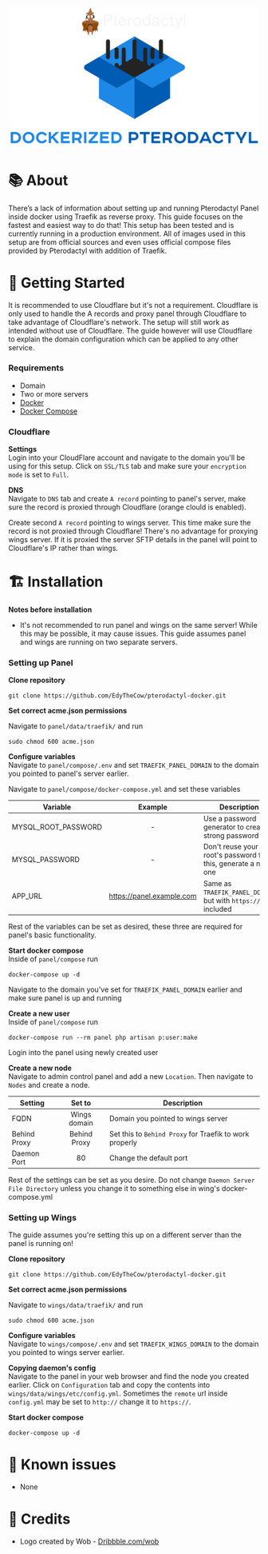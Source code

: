 <p align="center">
  <img width="500" src="https://raw.githubusercontent.com/BeefBytes/Assets/master/Other/container_illustration/v2/dockerized_pterodactyl.png">
</p>

# 📚 About
There’s a lack of information about setting up and running Pterodactyl Panel inside docker using Traefik as reverse proxy. This guide focuses on the fastest and easiest way to do that! This setup has been tested and is currently running in a production environment. All of images used in this setup are from official sources and even uses official compose files provided by Pterodactyl with addition of Traefik. 

# 🧰 Getting Started
It is recommended to use Cloudflare but it's not a requirement. Cloudflare is only used to handle the A records and proxy panel through Cloudflare to take advantage of Cloudflare's network. The setup will still work as intended without use of Cloudflare. The guide however will use Cloudflare to explain the domain configuration which can be applied to any other service.

### Requirements
- Domain
- Two or more servers
- [Docker](https://docs.docker.com/engine/install/ubuntu/)
- [Docker Compose](https://docs.docker.com/compose/install/)

### Cloudflare

<b>Settings</b><br />
Login into your CloudFlare account and navigate to the domain you'll be using for this setup. Click on `SSL/TLS` tab and make sure your `encryption mode` is set to `Full`.

<b>DNS</b><br />
Navigate to `DNS` tab and create `A record` pointing to panel's server, make sure the record is proxied through Cloudflare (orange clould is enabled).

Create second `A record` pointing to wings server. This time make sure the record is not proxied through Cloudflare! There's no advantage for proxying wings server. If it is proxied the server SFTP details in the panel will point to Cloudflare's IP rather than wings.


# 🏗️ Installation
**Notes before installation**
- It's not recommended to run panel and wings on the same server! While this may be possible, it may cause issues. This guide assumes panel and wings are running on two separate servers.

### Setting up Panel
<b>Clone repository</b><br />
```
git clone https://github.com/EdyTheCow/pterodactyl-docker.git
```

<b>Set correct acme.json permissions</b><br />

Navigate to `panel/data/traefik/` and run
```
sudo chmod 600 acme.json
```

<b>Configure variables</b><br />
Navigate to `panel/compose/.env` and set `TRAEFIK_PANEL_DOMAIN` to the domain you pointed to panel's server earlier.

Navigate to `panel/compose/docker-compose.yml` and set these variables


| Variable | Example | Description |
|-|:-:|-|
| MYSQL_ROOT_PASSWORD | - | Use a password generator to create a strong password |
| MYSQL_PASSWORD | - | Don't reuse your root's password for this, generate a new one |
| APP_URL | https://panel.example.com | Same as `TRAEFIK_PANEL_DOMAIN` but with `https://` included|

Rest of the variables can be set as desired, these three are required for panel's basic functionality.

<b>Start docker compose</b><br />
Inside of `panel/compose` run
 ```
docker-compose up -d
 ```
Navigate to the domain you've set for `TRAEFIK_PANEL_DOMAIN` earlier and make sure panel is up and running

<b>Create a new user</b><br />
Inside of `panel/compose` run
 ```
docker-compose run --rm panel php artisan p:user:make
 ```
Login into the panel using newly created user

<b>Create a new node</b><br />
Navigate to admin control panel and add a new `Location`. Then navigate to `Nodes` and create a node.

| Setting | Set to | Description |
|-|:-:|-|
| FQDN | Wings domain | Domain you pointed to wings server|
| Behind Proxy | Behind Proxy | Set this to `Behind Proxy` for Traefik to work properly|
| Daemon Port | 80 | Change the default port |

Rest of the settings can be set as you desire. Do not change `Daemon Server File Directory` unless you change it to something else in wing's docker-compose.yml

### Setting up Wings
The guide assumes you're setting this up on a different server than the panel is running on!

<b>Clone repository</b><br />
```
git clone https://github.com/EdyTheCow/pterodactyl-docker.git
```
<b>Set correct acme.json permissions</b><br />

Navigate to `wings/data/traefik/` and run
```
sudo chmod 600 acme.json
```

<b>Configure variables</b><br />
Navigate to `wings/compose/.env` and set `TRAEFIK_WINGS_DOMAIN` to the domain you pointed to wings server earlier.


<b>Copying daemon's config</b><br />
Navigate to the panel in your web browser and find the node you created earlier. Click on `Configuration` tab and copy the contents into `wings/data/wings/etc/config.yml`. Sometimes the `remote` url inside `config.yml` may be set to `http://` change it to `https://`.

<b>Start docker compose</b><br />
 ```
docker-compose up -d
 ```


# 🐛 Known issues
- None

# 📜 Credits
- Logo created by Wob - [Dribbble.com/wob](https://dribbble.com/wob)

